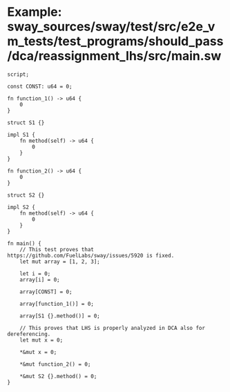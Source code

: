 # Example: sway_sources/sway/test/src/e2e_vm_tests/test_programs/should_pass/dca/reassignment_lhs/src/main.sw

```sway
script;

const CONST: u64 = 0;

fn function_1() -> u64 {
    0
}

struct S1 {}

impl S1 {
    fn method(self) -> u64 {
        0
    }
}

fn function_2() -> u64 {
    0
}

struct S2 {}

impl S2 {
    fn method(self) -> u64 {
        0
    }
}

fn main() {
    // This test proves that https://github.com/FuelLabs/sway/issues/5920 is fixed.
    let mut array = [1, 2, 3];

    let i = 0;
    array[i] = 0;

    array[CONST] = 0;

    array[function_1()] = 0;

    array[S1 {}.method()] = 0;

    // This proves that LHS is properly analyzed in DCA also for dereferencing.
    let mut x = 0;

    *&mut x = 0;

    *&mut function_2() = 0;

    *&mut S2 {}.method() = 0;
}
```
